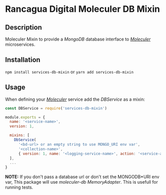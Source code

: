 # Rancagua Digital Moleculer DB Mixin

## Description

Moleculer Mixin to provide a _MongoDB_ database interface to _[Moleculer](https://moleculer.services)_ microservices.

## Installation

`npm install services-db-mixin`
or
`yarn add services-db-mixin`

## Usage

When defining your _[Moleculer](https://moleculer.services)_ service add the _DBService_ as a mixin:

```javascript
const DBService = require('services-db-mixin')

module.exports = {
  name: '<service-name>',
  version: 1,

  mixins: [
    DbService(
      '<bd-url> or an empty string to use MONGO_URI env var',
      '<collection-name>',
      { version: 1, name: '<logging-service-name>', action: '<service-action-to-call>' }),
  ],
  ...
}
```

**NOTE:** If you don't pass a database url or don't set the MONGODB*URI env var, This package will use _moleculer-db MemoryAdapter_.
This is usefull for running tests.

